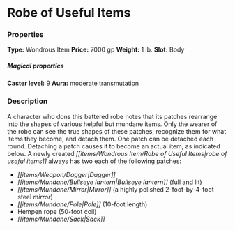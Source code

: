 ﻿---
Title: "Robe of Useful Items"
Type: "Wondrous Item"
Price: "7000 gp"
Weight: "1 lb."
Slot: "Body"
Caster level: "9"
Aura: "moderate transmutation"
Description: |
  "A character who dons this battered robe notes that its patches rearrange into the shapes of various helpful but mundane items. Only the wearer of the robe can see the true shapes of these patches, recognize them for what items they become, and detach them. One patch can be detached each round. Detaching a patch causes it to become an actual item, as indicated below. A newly created robe of useful items always has two each of the following patches:
  In addition, the robe has several other patches. Roll 4d4 for the number of other patches and then roll for each patch on the table below to determine its nature.
  <table><tbody><tr><td>**d%**</td><td>**Result**</td></tr><tr><td>01–08</td><td>Bag of 100 gold pieces</td></tr><tr><td>09–15</td><td>Coffer, silver (6 in. by 6 in. by 1 ft.), 500 gp value</td></tr><tr><td>16–22</td><td>Door, iron (up to 10 ft. wide and 10 ft. high and barred on one side—must be placed upright, attaches and hinges itself)</td></tr><tr><td>23–30</td><td>Gems, 10 (100 gp value each)</td></tr><tr><td>31–44</td><td>Ladder, wooden (24 ft. long)</td></tr><tr><td>45–51</td><td>Mule (with saddlebags)</td></tr><tr><td>52–59</td><td>Pit, open (10 ft. by 10 ft. by 10 ft.)</td></tr><tr><td>60–68</td><td>_Potion of cure serious wounds_</td></tr><tr><td>69–75</td><td>Rowboat (12 ft. long)</td></tr><tr><td>76–83</td><td>Minor scroll of one randomly determined spell</td></tr><tr><td>84–90</td><td>War dogs, pair (treat as riding dogs)</td></tr><tr><td>91–96</td><td>Window (2 ft. by 4 ft., up to 2 ft. deep)</td></tr><tr><td>97–100</td><td>Portable ram</td></tr></tbody></table>
  Multiple items of the same kind are permissible. Once removed, a patch cannot be replaced."
Crafting cost: "3500 gp"
Sources: "['Core Rulebook', 'Ultimate Equipment']"
---

# Robe of Useful Items

### Properties

**Type:** Wondrous Item **Price:** 7000 gp **Weight:** 1 lb. **Slot:** Body

##### Magical properties

**Caster level:** 9 **Aura:** moderate transmutation

### Description

A character who dons this battered robe notes that its patches rearrange into the shapes of various helpful but mundane items. Only the wearer of the robe can see the true shapes of these patches, recognize them for what items they become, and detach them. One patch can be detached each round. Detaching a patch causes it to become an actual item, as indicated below. A newly created _[[items/Wondrous Item/Robe of Useful Items|robe of useful items]]_ always has two each of the following patches:

* _[[items/Weapon/Dagger|Dagger]]_
* _[[items/Mundane/Bullseye lantern|Bullseye lantern]]_ (full and lit)
* _[[items/Mundane/Mirror|Mirror]]_ (a highly polished 2-foot-by-4-foot steel _mirror_)
* _[[items/Mundane/Pole|Pole]]_ (10-foot length)
* Hempen rope (50-foot coil)
* _[[items/Mundane/Sack|Sack]]_